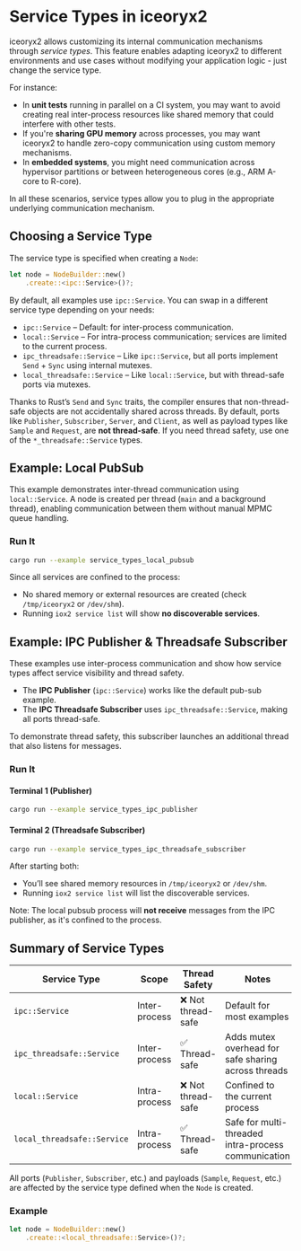 # Service Types in iceoryx2

iceoryx2 allows customizing its internal communication mechanisms through
_service types_. This feature enables adapting iceoryx2 to different
environments and use cases without modifying your application logic -
just change the service type.

For instance:

* In **unit tests** running in parallel on a CI system, you may want to avoid
  creating real inter-process resources like shared memory that could interfere
  with other tests.
* If you're **sharing GPU memory** across processes, you may want iceoryx2 to
  handle zero-copy communication using custom memory mechanisms.
* In **embedded systems**, you might need communication across hypervisor
  partitions or between heterogeneous cores (e.g., ARM A-core to R-core).

In all these scenarios, service types allow you to plug in the appropriate
underlying communication mechanism.

## Choosing a Service Type

The service type is specified when creating a `Node`:

```rust
let node = NodeBuilder::new()
    .create::<ipc::Service>()?;
```

By default, all examples use `ipc::Service`. You can swap in a different
service type depending on your needs:

* `ipc::Service` – Default: for inter-process communication.
* `local::Service` – For intra-process communication; services are limited to
  the current process.
* `ipc_threadsafe::Service` – Like `ipc::Service`, but all ports implement
  `Send` + `Sync` using internal mutexes.
* `local_threadsafe::Service` – Like `local::Service`, but with thread-safe
  ports via mutexes.

Thanks to Rust’s `Send` and `Sync` traits, the compiler ensures that
non-thread-safe objects are not accidentally shared across threads. By default,
ports like `Publisher`, `Subscriber`, `Server`, and `Client`, as well as payload
types like `Sample` and `Request`, are **not thread-safe**. If you need thread
safety, use one of the `*_threadsafe::Service` types.

## Example: Local PubSub

This example demonstrates inter-thread communication using `local::Service`. A
node is created per thread (`main` and a background thread), enabling
communication between them without manual MPMC queue handling.

### Run It

```sh
cargo run --example service_types_local_pubsub
```

Since all services are confined to the process:

* No shared memory or external resources are created (check `/tmp/iceoryx2` or
  `/dev/shm`).
* Running `iox2 service list` will show **no discoverable services**.

## Example: IPC Publisher & Threadsafe Subscriber

These examples use inter-process communication and show how service types affect
service visibility and thread safety.

* The **IPC Publisher** (`ipc::Service`) works like the default pub-sub example.
* The **IPC Threadsafe Subscriber** uses `ipc_threadsafe::Service`, making all
  ports thread-safe.

To demonstrate thread safety, this subscriber launches an additional thread that
also listens for messages.

### Run It

#### Terminal 1 (Publisher)

```sh
cargo run --example service_types_ipc_publisher
```

#### Terminal 2 (Threadsafe Subscriber)

```sh
cargo run --example service_types_ipc_threadsafe_subscriber
```

After starting both:

* You’ll see shared memory resources in `/tmp/iceoryx2` or `/dev/shm`.
* Running `iox2 service list` will list the discoverable services.

Note: The local pubsub process will **not receive** messages from the IPC
publisher, as it's confined to the process.

## Summary of Service Types

| Service Type                | Scope         | Thread Safety     | Notes                                               |
| --------------------------- | ------------- | ----------------- | --------------------------------------------------- |
| `ipc::Service`              | Inter-process | ❌ Not thread-safe | Default for most examples                           |
| `ipc_threadsafe::Service`   | Inter-process | ✅ Thread-safe     | Adds mutex overhead for safe sharing across threads |
| `local::Service`            | Intra-process | ❌ Not thread-safe | Confined to the current process                     |
| `local_threadsafe::Service` | Intra-process | ✅ Thread-safe     | Safe for multi-threaded intra-process communication |

All ports (`Publisher`, `Subscriber`, etc.) and payloads (`Sample`, `Request`,
etc.) are affected by the service type defined when the `Node` is created.

### Example

```rust
let node = NodeBuilder::new()
    .create::<local_threadsafe::Service>()?;
```
